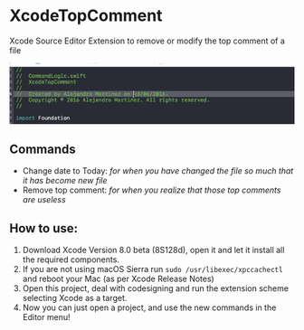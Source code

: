 # XcodeTopComment
Xcode Source Editor Extension to remove or modify the top comment of a file

![XcodeTopComment](xcodetopcomment.gif)

## Commands

- Change date to Today: *for when you have changed the file so much that it has become new file*
- Remove top comment: *for when you realize that those top comments are useless*

## How to use:

1. Download Xcode Version 8.0 beta (8S128d), open it and let it install all the required components.
2. If you are not using macOS Sierra run `sudo /usr/libexec/xpccachectl` and reboot your Mac (as per Xcode Release Notes)
3. Open this project, deal with codesigning and run the extension scheme selecting Xcode as a target.
4. Now you can just open a project, and use the new commands in the Editor menu!
